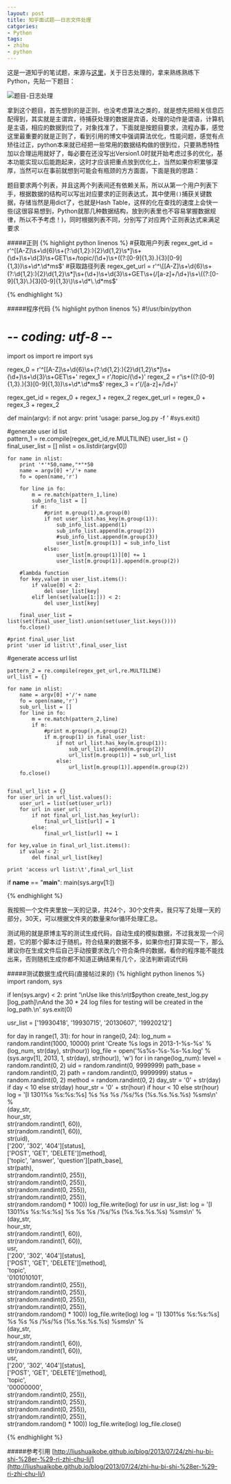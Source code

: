 ```yaml
---
layout: post
title: 知乎面试题——日志文件处理
catgories:
- Python
tags:
- zhihu
- python
---
```


这是一道知乎的笔试题，来源与[这里](http://liushuaikobe.github.io/blog/2013/07/24/zhi-hu-bi-shi-%28er-%29-ri-zhi-chu-li/)，关于日志处理的，拿来熟练熟练下Python，先贴一下题目：

![题目-日志处理]({{site.IMG_PATH}}/zhihu1.jpeg)

拿到这个题目，首先想到的是正则，也没考虑算法之类的，就是想先把相关信息匹配得到，其实就是主谓宾，待捕获处理的数据是宾语，处理的动作是谓语，计算机是主语，相应的数据到位了，对象找准了，下面就是按题目要求，流程办事，感觉这里最重要的就是正则了，看到引用的博文中强调算法优化，性能问题，感觉有点矫往过正，python本来就已经把一些常用的数据结构做的很到位，只要熟悉特性加以合理运用就好了，每必要在还没写出Version1.0时就开始考虑过多的优化，基本功能实现以后能跑起来，这时才应该把重点放到优化上，当然如果你积累够深厚，当然可以在事前就想到可能会有瓶颈的方方面面，下面是我的思路：

题目要求两个列表，并且这两个列表间还有依赖关系，所以从第一个用户列表下手，根据数据的结构可以写出对应要求的正则表达式，其中使用`()`捕获关键数据，存储当然是用dict了，也就是Hash Table，这样的化在查找的速度上会快一些(这很容易想到，Python就那几种数据结构，放到列表里也不容易掌握数据规律，所以不予考虑！)，同时根据列表不同，分别写了对应两个正则表达式来满足要求

#####正则
{% highlight python linenos %}
#获取用户列表
regex_get_id = r'^\[[A-Z]\s+\d{6}\s+(?:\d{1,2}:){2}\d{1,2}\s*]\s+(\d+)\s+\d{3}\s+GET\s+/topic/(\d+)\s+\((?:[0-9]{1,3}\.){3}[0-9]{1,3}\)\s+\d*\.\d*ms$'
#获取路径列表
regex_get_url = r'^\[[A-Z]\s+\d{6}\s+(?:\d{1,2}:){2}\d{1,2}\s*]\s+(\d+)\s+\d{3}\s+GET\s+(/[a-z]+/\d+)\s+\((?:[0-9]{1,3}\.){3}[0-9]{1,3}\)\s+\d*\.\d*ms$'

{% endhighlight %}

#####程序代码
{% highlight python linenos %}
#!/usr/bin/python
# -*- coding: utf-8 -*-

import os
import re
import sys

regex_0 = r'^\[[A-Z]\s+\d{6}\s+(?:\d{1,2}:){2}\d{1,2}\s*]\s+(\d+)\s+\d{3}\s+GET\s+'
regex_1 = r'/topic/(\d+)'
regex_2 = r'\s+\((?:[0-9]{1,3}\.){3}[0-9]{1,3}\)\s+\d*\.\d*ms$'
regex_3 = r'(/[a-z]+/\d+)'

regex_get_id = regex_0 + regex_1 + regex_2
regex_get_url = regex_0 + regex_3 + regex_2

def main(argv):
	if not argv:
		print 'usage: parse_log.py -f <logfile>'
		#sys.exit()


#generate user id list	
	pattern_1 = re.compile(regex_get_id,re.MULTILINE)
	user_list = {}
	final_user_list = []
	nlist = os.listdir(argv[0])
		
	for name in nlist:
		print '*'*50,name,"*"*50
		name = argv[0] +'/'+ name
		fo = open(name,'r')

		for line in fo:
			m = re.match(pattern_1,line)	
			sub_info_list = []
			if m:
				#print m.group(1),m.group(0)
				if not user_list.has_key(m.group(1)):
					sub_info_list.append(1)
					sub_info_list.append(m.group(2))
					#sub_info_list.append(m.group(3))
					user_list[m.group(1)] = sub_info_list 
				else:
					user_list[m.group(1)][0] += 1 
					user_list[m.group(1)].append(m.group(2))	
		
		#lambda function 				
		for key,value in user_list.items():
			if value[0] < 2:
				del user_list[key]
			elif len(set(value[1:])) < 2:
				del user_list[key]

		final_user_list = list(set(final_user_list).union(set(user_list.keys())))
		fo.close()

	#print final_user_list
	print 'user id list:\t',final_user_list

#generate access url list

	pattern_2 = re.compile(regex_get_url,re.MULTILINE)
	url_list = {}

	for name in nlist:
		name = argv[0] +'/'+ name
		fo = open(name,'r')
		sub_url_list = []
		for line in fo:
			m = re.match(pattern_2,line)
			if m:
				#print m.group(),m.group(2)
				if m.group(1) in final_user_list:
					if not url_list.has_key(m.group(1)):					
						sub_url_list.append(m.group(2))
						url_list[m.group(1)] = sub_url_list
					else:
					 	url_list[m.group(1)].append(m.group(2))
		fo.close()


	final_url_list = {}
	for user_url in url_list.values():
		user_url = list(set(user_url))
		for url in user_url:
			if not final_url_list.has_key(url):
				final_url_list[url] = 1
			else:
			 	final_url_list[url] += 1

	for key,value in final_url_list.items():
		if value < 2:
			del final_url_list[key]

	print 'access url list:\t',final_url_list
	
if __name__ == "__main__":
	main(sys.argv[1:])

{% endhighlight %}

我按照一个文件夹里放一天的记录，共24个，30个文件夹，我只写了处理一天的部分，30天，可以根据文件夹的数量来for循环处理汇总。

测试用的就是原博主写的测试生成代码，自动生成的模拟数据，不过我发现一个问题，它的那个脚本过于随机，符合结果的数据不多，如果你也打算实现一下，那么建议你在生成文件后自己手动按要求改几个符合条件的数据，看你的程序能不能找出来，否则随机生成你都不知道正确结果有几个，没法判断调试代码

#####测试数据生成代码(直接帖过来的)
{% highlight python linenos %}
import random, sys

if len(sys.argv) < 2:
  print '\nUse like this:\n\t$python create_test_log.py [log_path]\nAnd the 30 * 24 log files for testing will be created in the log_path.\n'
  sys.exit(0)

usr_list = ['19930418', '19930715', '20130607', '19920212']

for day in range(1, 31):
  for hour in range(0, 24):
      log_num = random.randint(1000, 10000)
      print 'Create %s logs in 2013-1-%s-%s' % (log_num, str(day), str(hour))
      log_file = open('%s%s-%s-%s-%s.log' % (sys.argv[1], 2013, 1, str(day), str(hour)), 'w')
      for i in range(log_num):
          level = random.randint(0, 2)
          uid = random.randint(0, 9999999)
          path_base = random.randint(0, 2)
          path = random.randint(0, 9999999)
          status = random.randint(0, 2)
          method = random.randint(0, 2)
          day_str = '0' + str(day) if day < 10 else str(day)
          hour_str = '0' + str(hour) if hour < 10 else str(hour)
          log = '[I 1301%s %s:%s:%s] %s %s %s /%s/%s (%s.%s.%s.%s) %sms\n' % \
              (day_str, \
                  hour_str, \
                  str(random.randint(1, 60)), \
                  str(random.randint(1, 60)), \
                  str(uid), \
                  ['200', '302', '404'][status], \
                  ['POST', 'GET', 'DELETE'][method], \
                  ['topic', 'answer', 'question'][path_base], \
                  str(path), \
                  str(random.randint(0, 255)), \
                  str(random.randint(0, 255)), \
                  str(random.randint(0, 255)), \
                  str(random.randint(0, 255)), \
                  str(random.random() * 100))
          log_file.write(log)
      for usr in usr_list:
          log = '[I 1301%s %s:%s:%s] %s %s %s /%s/%s (%s.%s.%s.%s) %sms\n' % \
              (day_str, \
                  hour_str, \
                  str(random.randint(1, 60)), \
                  str(random.randint(1, 60)), \
                  usr, \
                  ['200', '302', '404'][status], \
                  ['POST', 'GET', 'DELETE'][method], \
                  'topic', \
                  '0101010101', \
                  str(random.randint(0, 255)), \
                  str(random.randint(0, 255)), \
                  str(random.randint(0, 255)), \
                  str(random.randint(0, 255)), \
                  str(random.random() * 100))
          log_file.write(log)
          log = '[I 1301%s %s:%s:%s] %s %s %s /%s/%s (%s.%s.%s.%s) %sms\n' % \
          (day_str, \
              hour_str, \
              str(random.randint(1, 60)), \
              str(random.randint(1, 60)), \
              usr, \
              ['200', '302', '404'][status], \
              ['POST', 'GET', 'DELETE'][method], \
              'topic', \
              '00000000', \
              str(random.randint(0, 255)), \
              str(random.randint(0, 255)), \
              str(random.randint(0, 255)), \
              str(random.randint(0, 255)), \
              str(random.random() * 100))
          log_file.write(log)
      log_file.close()

{% endhighlight %}

#####参考引用
[http://liushuaikobe.github.io/blog/2013/07/24/zhi-hu-bi-shi-%28er-%29-ri-zhi-chu-li/](http://liushuaikobe.github.io/blog/2013/07/24/zhi-hu-bi-shi-%28er-%29-ri-zhi-chu-li/) 

